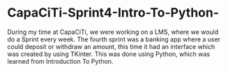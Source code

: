 # CapaCiTi-Sprint4-Intro-To-Python-
During my time at CapaCiTi, we were working on a LMS, where we would do a Sprint every week. The fourth sprint was a banking app where a user could deposit or withdraw an amount, this time it had an interface which was created by using TKinter. This was done using Python, which was learned from Introduction To Python.
